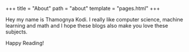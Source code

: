 +++
title = "About"
path = "about"
template = "pages.html"
+++

Hey my name is Thamognya Kodi. I really like computer science, machine learning and math and I hope these blogs also make you love these subjects.

Happy Reading!